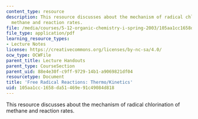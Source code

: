 ```yaml
---
content_type: resource
description: This resource discusses about the mechanism of radical chlorination of
  methane and reaction rates.
file: /media/courses/5-12-organic-chemistry-i-spring-2003/105aa1cc1658da51469e91c49084d818_07.pdf
file_type: application/pdf
learning_resource_types:
- Lecture Notes
license: https://creativecommons.org/licenses/by-nc-sa/4.0/
ocw_type: OCWFile
parent_title: Lecture Handouts
parent_type: CourseSection
parent_uid: 88e4e30f-c9ff-9729-14b1-a9069821df04
resourcetype: Document
title: 'Free Radical Reactions: Thermo/Kinetics'
uid: 105aa1cc-1658-da51-469e-91c49084d818
---
```

This resource discusses about the mechanism of radical chlorination of methane and reaction rates.